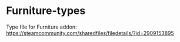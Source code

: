 # Furniture-types
Type file for Furniture addon: https://steamcommunity.com/sharedfiles/filedetails/?id=2909153895
